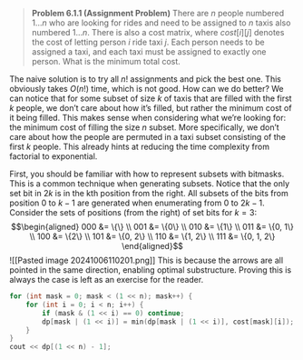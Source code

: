 > **Problem 6.1.1 (Assignment Problem)**
> There are $n$ people numbered $1...n$ who are looking for rides and need to be assigned to $n$ taxis also numbered $1...n$. There is also a cost matrix, where $cost[i][j]$ denotes the cost of letting person $i$ ride taxi $j$. Each person needs to be assigned a taxi, and each taxi must be assigned to exactly one person. What is the minimum total cost.

The naive solution is to try all $n!$ assignments and pick the best one. This obviously takes $O(n!)$ time, which is not good. How can we do better? We can notice that for some subset of size $k$ of taxis that are filled with the first $k$ people, we don’t care about how it’s filled, but rather the minimum cost of it being filled. This makes sense when considering what we’re looking for: the minimum cost of filling the size $n$ subset. More specifically, we don’t care about how the people are permuted in a taxi subset consisting of the first $k$ people. This already hints at reducing the time complexity from factorial to exponential.

First, you should be familiar with how to represent subsets with bitmasks. This is a common technique when generating subsets. Notice that the only set bit in $2k$ is in the kth position from the right. All subsets of the bits from position $0$ to $k −1$ are generated when enumerating from $0$ to $2k −1$. Consider the sets of positions (from the right) of set bits for $k = 3$:
$$\begin{aligned} 000 &= \{\} \\ 001 &= \{0\} \\ 010 &= \{1\} \\ 011 &= \{0, 1\} \\ 100 &= \{2\} \\ 101 &= \{0, 2\} \\ 110 &= \{1, 2\} \\ 111 &= \{0, 1, 2\} \end{aligned}$$
![[Pasted image 20241006110201.png]]
This is because the arrows are all pointed in the same direction, enabling optimal substructure. Proving this is always the case is left as an exercise for the reader.
```cpp
for (int mask = 0; mask < (1 << n); mask++) {
	for (int i = 0; i < n; i++) {
		if (mask & (1 << i) == 0) continue;
		dp[mask | (1 << i)] = min(dp[mask | (1 << i)], cost[mask][i]);
	}
}
cout << dp[(1 << n) - 1];
```
